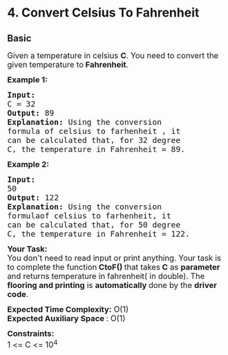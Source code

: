 # 4. Convert Celsius To Fahrenheit
## Basic 
<div class="problem-statement">
                <p></p><p><span style="font-size:18px">Given a temperature in celsius <strong>C</strong>. You need to convert the given temperature to<strong> </strong><strong>Fahrenheit</strong>.</span></p>

<p><span style="font-size:18px"><strong>Example 1:</strong></span></p>

<pre><span style="font-size:18px"><strong>Input:
</strong>C = 32
<strong>Output: </strong>89
<strong>Explanation: </strong>Using the conversion 
formula of celsius to farhenheit , it
can be calculated that, for 32 degree
C, the temperature in Fahrenheit = 89.</span></pre>

<p><span style="font-size:18px"><strong>Example 2:</strong></span></p>

<pre><span style="font-size:18px"><strong>Input:
</strong>50<strong>
Output: </strong>122
<strong>Explanation: </strong>Using the conversion 
formulaof celsius to farhenheit, it
can be calculated that, for 50 degree
C, the temperature in Fahrenheit = 122.</span></pre>

<p><span style="font-size:18px"><strong>Your Task:</strong><br>
You don't need to read input or print anything. Your task is to complete the function<strong> CtoF() </strong>that takes<strong> C</strong> as <strong>parameter </strong>and returns temperature in fahrenheit( in double). The <strong>flooring and printing</strong> is <strong>automatically </strong>done by the <strong>driver code</strong>.</span></p>

<p><span style="font-size:18px"><strong>Expected Time Complexity:</strong> O(1)<br>
<strong>Expected Auxiliary Space&nbsp;</strong>: O(1)</span></p>

<p><span style="font-size:18px"><strong>Constraints:</strong><br>
1 &lt;= C &lt;= 10<sup>4</sup></span></p>
 <p></p>
            </div>